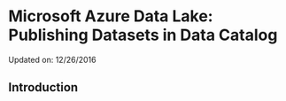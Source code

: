 # Microsoft Azure Data Lake: Publishing Datasets in Data Catalog
Updated on: 12/26/2016
## Introduction
